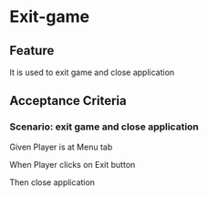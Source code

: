 # Exit-game

## Feature

It is used to exit game and close application

## Acceptance Criteria

### Scenario: exit game and close application

Given Player is at Menu tab

When Player clicks on Exit button

Then close application
